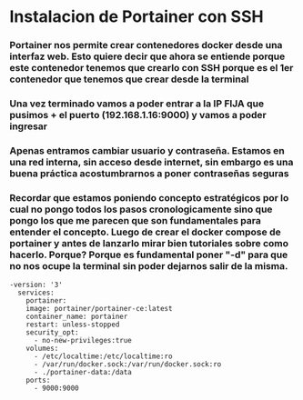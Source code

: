 # Instalacion de Portainer con SSH

### Portainer nos permite crear contenedores docker desde una interfaz web. Esto quiere decir que ahora se entiende porque este contenedor tenemos que crearlo con SSH porque es el 1er contenedor que tenemos que crear desde la terminal
### Una vez terminado vamos a poder entrar a la IP FIJA que pusimos + el puerto (192.168.1.16:9000) y vamos a poder ingresar
### Apenas entramos cambiar usuario y contraseña. Estamos en una red interna, sin acceso desde internet, sin embargo es una buena práctica acostumbrarnos a poner contraseñas seguras 
### Recordar que estamos poniendo concepto estratégicos por lo cual no pongo todos los pasos cronologicamente sino que pongo los que me parecen que son fundamentales para entender el concepto. Luego de crear el docker compose de portainer y antes de lanzarlo mirar bien tutoriales sobre como hacerlo. Porque? Porque es fundamental poner "-d" para que no nos ocupe la terminal sin poder dejarnos salir de la misma.

    -version: '3'
      services:
        portainer:
        image: portainer/portainer-ce:latest
        container_name: portainer
        restart: unless-stopped
        security_opt:
          - no-new-privileges:true
        volumes:
          - /etc/localtime:/etc/localtime:ro
          - /var/run/docker.sock:/var/run/docker.sock:ro
          - ./portainer-data:/data
        ports:
          - 9000:9000